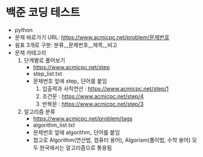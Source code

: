# 백준 코딩 테스트
- python
- 문제 바로가기 URL: https://www.acmicpc.net/problem/문제번호
- 쉼표 3개로 구분: 분류,,,문제번호,,,제목,,,비고
- 문제 카테고리
    1. 단계별로 풀어보기
        - https://www.acmicpc.net/step
        - step_list.txt
        - 문제번호 앞에 step_ 단어를 붙임
            1. 입출력과 사칙연산 : https://www.acmicpc.net/step/1
            2. 조건문 : https://www.acmicpc.net/step/4
            3. 반복문 : https://www.acmicpc.net/step/3
    2. 알고리즘 분류
        - https://www.acmicpc.net/problem/tags
        - algorithm_list.txt
        - 문제번호 앞에 algorithm_ 단어를 붙임
        - 참고로 Algorithm(연산법, 컴퓨터 용어), Algorism(풀이법, 수학 용어) 모두 한국에서는 알고리즘으로 통용됨